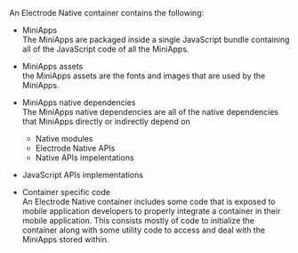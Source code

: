 An Electrode Native container contains the following:

- MiniApps  
  The MiniApps are packaged inside a single JavaScript bundle containing all of the JavaScript code of all the MiniApps.

- MiniApps assets  
  the MiniApps assets are the fonts and images that are used by the MiniApps.

- MiniApps native dependencies  
  The MiniApps native dependencies are all of the native dependencies that MiniApps directly or indirectly depend on

  - Native modules
  - Electrode Native APIs
  - Native APIs impelentations

- JavaScript APIs implementations

- Container specific code  
  An Electrode Native container includes some code that is exposed to mobile application developers to properly integrate a container in their mobile application. This consists mostly of code to initialize the container along with some utility code to access and deal with the MiniApps stored within.
